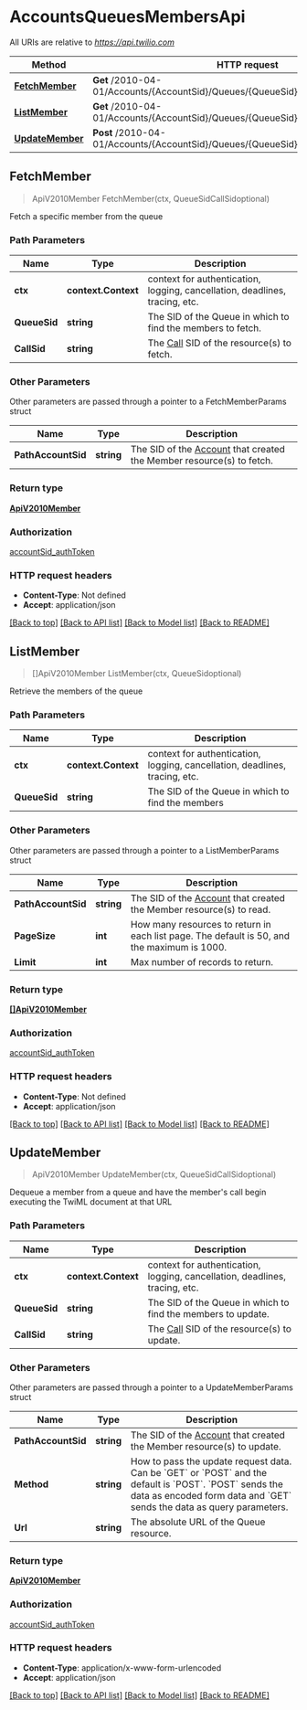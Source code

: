 # AccountsQueuesMembersApi

All URIs are relative to *https://api.twilio.com*

Method | HTTP request | Description
------------- | ------------- | -------------
[**FetchMember**](AccountsQueuesMembersApi.md#FetchMember) | **Get** /2010-04-01/Accounts/{AccountSid}/Queues/{QueueSid}/Members/{CallSid}.json | 
[**ListMember**](AccountsQueuesMembersApi.md#ListMember) | **Get** /2010-04-01/Accounts/{AccountSid}/Queues/{QueueSid}/Members.json | 
[**UpdateMember**](AccountsQueuesMembersApi.md#UpdateMember) | **Post** /2010-04-01/Accounts/{AccountSid}/Queues/{QueueSid}/Members/{CallSid}.json | 



## FetchMember

> ApiV2010Member FetchMember(ctx, QueueSidCallSidoptional)



Fetch a specific member from the queue

### Path Parameters


Name | Type | Description
------------- | ------------- | -------------
**ctx** | **context.Context** | context for authentication, logging, cancellation, deadlines, tracing, etc.
**QueueSid** | **string** | The SID of the Queue in which to find the members to fetch.
**CallSid** | **string** | The [Call](https://www.twilio.com/docs/voice/api/call-resource) SID of the resource(s) to fetch.

### Other Parameters

Other parameters are passed through a pointer to a FetchMemberParams struct


Name | Type | Description
------------- | ------------- | -------------
**PathAccountSid** | **string** | The SID of the [Account](https://www.twilio.com/docs/iam/api/account) that created the Member resource(s) to fetch.

### Return type

[**ApiV2010Member**](ApiV2010Member.md)

### Authorization

[accountSid_authToken](../README.md#accountSid_authToken)

### HTTP request headers

- **Content-Type**: Not defined
- **Accept**: application/json

[[Back to top]](#) [[Back to API list]](../README.md#documentation-for-api-endpoints)
[[Back to Model list]](../README.md#documentation-for-models)
[[Back to README]](../README.md)


## ListMember

> []ApiV2010Member ListMember(ctx, QueueSidoptional)



Retrieve the members of the queue

### Path Parameters


Name | Type | Description
------------- | ------------- | -------------
**ctx** | **context.Context** | context for authentication, logging, cancellation, deadlines, tracing, etc.
**QueueSid** | **string** | The SID of the Queue in which to find the members

### Other Parameters

Other parameters are passed through a pointer to a ListMemberParams struct


Name | Type | Description
------------- | ------------- | -------------
**PathAccountSid** | **string** | The SID of the [Account](https://www.twilio.com/docs/iam/api/account) that created the Member resource(s) to read.
**PageSize** | **int** | How many resources to return in each list page. The default is 50, and the maximum is 1000.
**Limit** | **int** | Max number of records to return.

### Return type

[**[]ApiV2010Member**](ApiV2010Member.md)

### Authorization

[accountSid_authToken](../README.md#accountSid_authToken)

### HTTP request headers

- **Content-Type**: Not defined
- **Accept**: application/json

[[Back to top]](#) [[Back to API list]](../README.md#documentation-for-api-endpoints)
[[Back to Model list]](../README.md#documentation-for-models)
[[Back to README]](../README.md)


## UpdateMember

> ApiV2010Member UpdateMember(ctx, QueueSidCallSidoptional)



Dequeue a member from a queue and have the member's call begin executing the TwiML document at that URL

### Path Parameters


Name | Type | Description
------------- | ------------- | -------------
**ctx** | **context.Context** | context for authentication, logging, cancellation, deadlines, tracing, etc.
**QueueSid** | **string** | The SID of the Queue in which to find the members to update.
**CallSid** | **string** | The [Call](https://www.twilio.com/docs/voice/api/call-resource) SID of the resource(s) to update.

### Other Parameters

Other parameters are passed through a pointer to a UpdateMemberParams struct


Name | Type | Description
------------- | ------------- | -------------
**PathAccountSid** | **string** | The SID of the [Account](https://www.twilio.com/docs/iam/api/account) that created the Member resource(s) to update.
**Method** | **string** | How to pass the update request data. Can be &#x60;GET&#x60; or &#x60;POST&#x60; and the default is &#x60;POST&#x60;. &#x60;POST&#x60; sends the data as encoded form data and &#x60;GET&#x60; sends the data as query parameters.
**Url** | **string** | The absolute URL of the Queue resource.

### Return type

[**ApiV2010Member**](ApiV2010Member.md)

### Authorization

[accountSid_authToken](../README.md#accountSid_authToken)

### HTTP request headers

- **Content-Type**: application/x-www-form-urlencoded
- **Accept**: application/json

[[Back to top]](#) [[Back to API list]](../README.md#documentation-for-api-endpoints)
[[Back to Model list]](../README.md#documentation-for-models)
[[Back to README]](../README.md)

